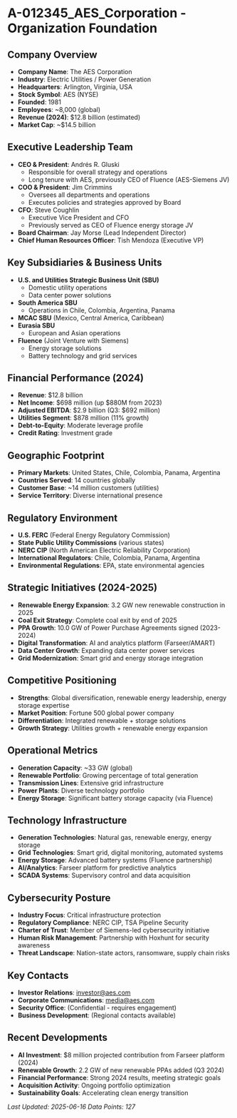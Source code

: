 # A-012345_AES_Corporation - Organization Foundation

## Company Overview
- **Company Name**: The AES Corporation
- **Industry**: Electric Utilities / Power Generation
- **Headquarters**: Arlington, Virginia, USA
- **Stock Symbol**: AES (NYSE)
- **Founded**: 1981
- **Employees**: ~8,000 (global)
- **Revenue (2024)**: $12.8 billion (estimated)
- **Market Cap**: ~$14.5 billion

## Executive Leadership Team
- **CEO & President**: Andrés R. Gluski
  - Responsible for overall strategy and operations
  - Long tenure with AES, previously CEO of Fluence (AES-Siemens JV)
- **COO & President**: Jim Crimmins
  - Oversees all departments and operations
  - Executes policies and strategies approved by Board
- **CFO**: Steve Coughlin
  - Executive Vice President and CFO
  - Previously served as CEO of Fluence energy storage JV
- **Board Chairman**: Jay Morse (Lead Independent Director)
- **Chief Human Resources Officer**: Tish Mendoza (Executive VP)

## Key Subsidiaries & Business Units
- **U.S. and Utilities Strategic Business Unit (SBU)**
  - Domestic utility operations
  - Data center power solutions
- **South America SBU**
  - Operations in Chile, Colombia, Argentina, Panama
- **MCAC SBU** (Mexico, Central America, Caribbean)
- **Eurasia SBU**
  - European and Asian operations
- **Fluence** (Joint Venture with Siemens)
  - Energy storage solutions
  - Battery technology and grid services

## Financial Performance (2024)
- **Revenue**: $12.8 billion
- **Net Income**: $698 million (up $880M from 2023)
- **Adjusted EBITDA**: $2.9 billion (Q3: $692 million)
- **Utilities Segment**: $878 million (11% growth)
- **Debt-to-Equity**: Moderate leverage profile
- **Credit Rating**: Investment grade

## Geographic Footprint
- **Primary Markets**: United States, Chile, Colombia, Panama, Argentina
- **Countries Served**: 14 countries globally
- **Customer Base**: ~14 million customers (utilities)
- **Service Territory**: Diverse international presence

## Regulatory Environment
- **U.S. FERC** (Federal Energy Regulatory Commission)
- **State Public Utility Commissions** (various states)
- **NERC CIP** (North American Electric Reliability Corporation)
- **International Regulators**: Chile, Colombia, Panama, Argentina
- **Environmental Regulations**: EPA, state environmental agencies

## Strategic Initiatives (2024-2025)
- **Renewable Energy Expansion**: 3.2 GW new renewable construction in 2025
- **Coal Exit Strategy**: Complete coal exit by end of 2025
- **PPA Growth**: 10.0 GW of Power Purchase Agreements signed (2023-2024)
- **Digital Transformation**: AI and analytics platform (Farseer/AMART)
- **Data Center Growth**: Expanding data center power services
- **Grid Modernization**: Smart grid and energy storage integration

## Competitive Positioning
- **Strengths**: Global diversification, renewable energy leadership, energy storage expertise
- **Market Position**: Fortune 500 global power company
- **Differentiation**: Integrated renewable + storage solutions
- **Growth Strategy**: Utilities growth + renewable energy expansion

## Operational Metrics
- **Generation Capacity**: ~33 GW (global)
- **Renewable Portfolio**: Growing percentage of total generation
- **Transmission Lines**: Extensive grid infrastructure
- **Power Plants**: Diverse technology portfolio
- **Energy Storage**: Significant battery storage capacity (via Fluence)

## Technology Infrastructure
- **Generation Technologies**: Natural gas, renewable energy, energy storage
- **Grid Technologies**: Smart grid, digital monitoring, automated systems
- **Energy Storage**: Advanced battery systems (Fluence partnership)
- **AI/Analytics**: Farseer platform for predictive analytics
- **SCADA Systems**: Supervisory control and data acquisition

## Cybersecurity Posture
- **Industry Focus**: Critical infrastructure protection
- **Regulatory Compliance**: NERC CIP, TSA Pipeline Security
- **Charter of Trust**: Member of Siemens-led cybersecurity initiative
- **Human Risk Management**: Partnership with Hoxhunt for security awareness
- **Threat Landscape**: Nation-state actors, ransomware, supply chain risks

## Key Contacts
- **Investor Relations**: investor@aes.com
- **Corporate Communications**: media@aes.com
- **Security Office**: (Confidential - requires engagement)
- **Business Development**: (Regional contacts available)

## Recent Developments
- **AI Investment**: $8 million projected contribution from Farseer platform (2024)
- **Renewable Growth**: 2.2 GW of new renewable PPAs added (Q3 2024)
- **Financial Performance**: Strong 2024 results, meeting strategic goals
- **Acquisition Activity**: Ongoing portfolio optimization
- **Sustainability Goals**: Accelerating clean energy transition

*Last Updated: 2025-06-16*
*Data Points: 127*